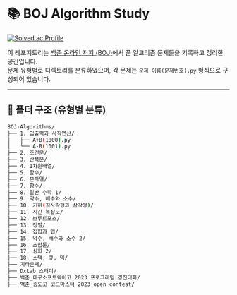# 📚 BOJ Algorithm Study

[![Solved.ac Profile](http://mazassumnida.wtf/api/v2/generate_badge?boj=gapbu123)](https://solved.ac/gapbu123/)

이 레포지토리는 [백준 온라인 저지 (BOJ)](https://www.acmicpc.net/)에서 푼 알고리즘 문제들을 기록하고 정리한 공간입니다.  
문제 유형별로 디렉토리를 분류하였으며, 각 문제는 `문제 이름(문제번호).py` 형식으로 구성되어 있습니다.

---

## 📁 폴더 구조 (유형별 분류)

```bash
BOJ-Algorithms/
├── 1. 입출력과 사칙연산/
│   ├── A+B(1000).py
│   └── A-B(1001).py
├── 2. 조건문/
├── 3. 반복문/
├── 4. 1차원배열/
├── 5. 함수/
├── 6. 문자열/
├── 7. 함수/
├── 8. 일반 수학 1/
├── 9. 약수, 배수와 소수/
├── 10. 기하(직사각형과 삼각형)/
├── 11. 시간 복잡도/
├── 12. 브루트포스/
├── 13. 정렬/
├── 14. 집합과 맵/
├── 15. 약수, 배수와 소수 2/
├── 16. 조합론/
├── 17. 심화 2/
├── 18. 스택, 큐, 덱/
├── 기타문제/
├── DxLab 스터디/
├── 백준_대구소프트웨어고 2023 프로그래밍 경진대회/
├── 백준_송도고 코드마스터 2023 open contest/


